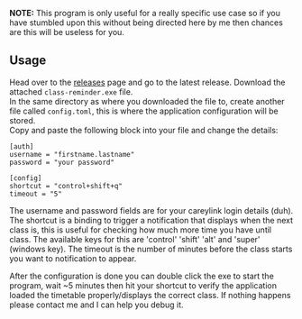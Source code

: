 **NOTE:** This program is only useful for a really specific use case so if you have stumbled upon this without being directed here by me then chances are this will be useless for you.

## Usage

Head over to the [releases](https://github.com/Nigecat/ClassReminder/releases) page and go to the latest release. Download the attached `class-reminder.exe` file.  
In the same directory as where you downloaded the file to, create another file called `config.toml`, this is where the application configuration will be stored.  
Copy and paste the following block into your file and change the details:
```
[auth]
username = "firstname.lastname"
password = "your password"

[config]
shortcut = "control+shift+q"
timeout = "5"
```
The username and password fields are for your careylink login details (duh).  
The shortcut is a binding to trigger a notification that displays when the next class is, this is useful for checking how much more time you have until class. The available keys for this are 'control' 'shift' 'alt' and 'super' (windows key).
The timeout is the number of minutes before the class starts you want to notification to appear.

After the configuration is done you can double click the exe to start the program, wait ~5 minutes then hit your shortcut to verify the application loaded the timetable properly/displays the correct class.
If nothing happens please contact me and I can help you debug it.